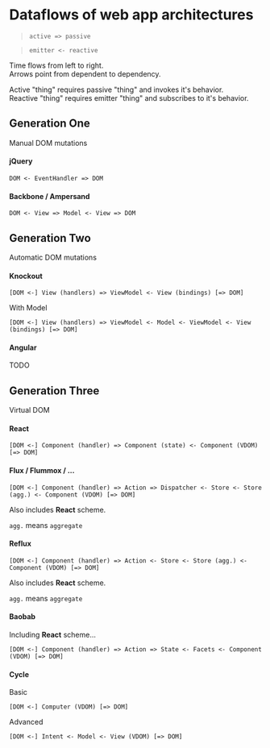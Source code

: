 # Dataflows of web app architectures

> `active => passive`

> `emitter <- reactive`

Time flows from left to right.<br/>
Arrows point from dependent to dependency.

Active "thing" requires passive "thing" and invokes it's behavior.<br/>
Reactive "thing" requires emitter "thing" and subscribes to it's behavior.

## Generation One

Manual DOM mutations

#### jQuery

`DOM <- EventHandler => DOM`

#### Backbone / Ampersand

`DOM <- View => Model <- View => DOM`

## Generation Two

Automatic DOM mutations

#### Knockout

`[DOM <-] View (handlers) => ViewModel <- View (bindings) [=> DOM]`

With Model

`[DOM <-] View (handlers) => ViewModel <- Model <- ViewModel <- View (bindings) [=> DOM]`

#### Angular

TODO

## Generation Three

Virtual DOM

#### React

`[DOM <-] Component (handler) => Component (state) <- Component (VDOM) [=> DOM]`

#### Flux / Flummox / ...

`[DOM <-] Component (handler) => Action => Dispatcher <- Store <- Store (agg.) <- Component (VDOM) [=> DOM]`

Also includes **React** scheme.

`agg.` means `aggregate`

#### Reflux

`[DOM <-] Component (handler) => Action <- Store <- Store (agg.) <- Component (VDOM) [=> DOM]`

Also includes **React** scheme.

`agg.` means `aggregate`

#### Baobab 

Including **React** scheme...

`[DOM <-] Component (handler) => Action => State <- Facets <- Component (VDOM) [=> DOM]`

#### Cycle

Basic

`[DOM <-] Computer (VDOM) [=> DOM]`

Advanced

`[DOM <-] Intent <- Model <- View (VDOM) [=> DOM]`
